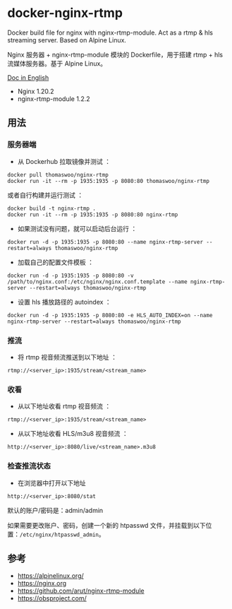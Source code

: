 # docker-nginx-rtmp

Docker build file for nginx with nginx-rtmp-module. Act as a rtmp &amp; hls streaming server. Based on Alpine Linux.

Nginx 服务器 + nginx-rtmp-module 模块的 Dockerfile，用于搭建 rtmp + hls 流媒体服务器。基于 Alpine Linux。

[Doc in English](README.md)

* Nginx 1.20.2
* nginx-rtmp-module 1.2.2

## 用法

### 服务器端
* 从 Dockerhub 拉取镜像并测试 ：
```
docker pull thomaswoo/nginx-rtmp
docker run -it --rm -p 1935:1935 -p 8080:80 thomaswoo/nginx-rtmp
```
或者自行构建并运行测试 ：
```
docker build -t nginx-rtmp .
docker run -it --rm -p 1935:1935 -p 8080:80 nginx-rtmp
```
* 如果测试没有问题，就可以启动后台运行 ：
```
docker run -d -p 1935:1935 -p 8080:80 --name nginx-rtmp-server --restart=always thomaswoo/nginx-rtmp
```
* 加载自己的配置文件模板 ：
```
docker run -d -p 1935:1935 -p 8080:80 -v /path/to/nginx.conf:/etc/nginx/nginx.conf.template --name nginx-rtmp-server --restart=always thomaswoo/nginx-rtmp
```
* 设置 hls 播放路径的 autoindex ：
```
docker run -d -p 1935:1935 -p 8080:80 -e HLS_AUTO_INDEX=on --name nginx-rtmp-server --restart=always thomaswoo/nginx-rtmp
```

### 推流
* 将 rtmp 视音频流推送到以下地址 ：
```
rtmp://<server_ip>:1935/stream/<stream_name>
```

### 收看
* 从以下地址收看 rtmp 视音频流 ：
```
rtmp://<server_ip>:1935/stream/<stream_name>
```
* 从以下地址收看 HLS/m3u8 视音频流 ：
```
http://<server_ip>:8080/live/<stream_name>.m3u8
```

### 检查推流状态
* 在浏览器中打开以下地址
```
http://<server_ip>:8080/stat
```
默认的账户/密码是：admin/admin

如果需要更改账户、密码，创建一个新的 htpasswd 文件，并挂载到以下位置：`/etc/nginx/htpasswd_admin`。

## 参考
* https://alpinelinux.org/
* https://nginx.org
* https://github.com/arut/nginx-rtmp-module
* https://obsproject.com/
